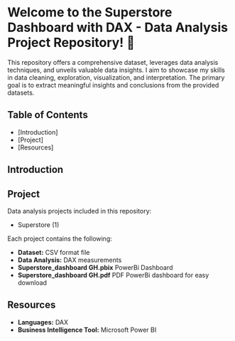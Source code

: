 # Welcome to the Superstore Dashboard with DAX - Data Analysis Project Repository! 🧮

This repository offers a comprehensive dataset, leverages data analysis techniques, and unveils valuable data insights. I aim to showcase my skills in data cleaning, exploration, visualization, and interpretation.
The primary goal is to extract meaningful insights and conclusions from the provided datasets.

## Table of Contents
- [Introduction]
- [Project]
- [Resources]




## Introduction




## Project

Data analysis projects included in this repository:
- Superstore (1)

Each project contains the following:

- **Dataset:** CSV format file
- **Data Analysis:** DAX measurements
- **Superstore_dashboard GH.pbix** PowerBi Dashboard
- **Superstore_dashboard GH.pdf** PDF PowerBi dashboard for easy download


## Resources

- **Languages:** DAX
- **Business Intelligence Tool:** Microsoft Power BI
